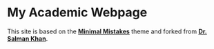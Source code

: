 # My Academic Webpage

This site is based on the **[Minimal Mistakes](http://mmistakes.github.io/minimal-mistakes)** theme and forked from **[Dr. Salman Khan](https://salman-h-khan.github.io/)**.
